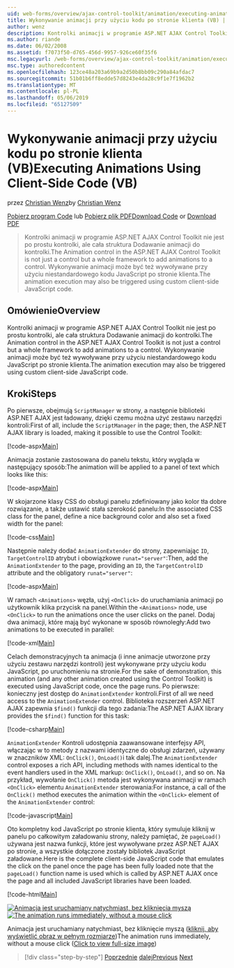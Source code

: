```yaml
---
uid: web-forms/overview/ajax-control-toolkit/animation/executing-animations-using-client-side-code-vb
title: Wykonywanie animacji przy użyciu kodu po stronie klienta (VB) | Dokumentacja firmy Microsoft
author: wenz
description: Kontrolki animacji w programie ASP.NET AJAX Control Toolkit nie jest po prostu kontrolki, ale cała struktura Dodawanie animacji do kontrolki. Wykonywanie animacji...
ms.author: riande
ms.date: 06/02/2008
ms.assetid: f7073f50-d765-456d-9957-926ce60f35f6
msc.legacyurl: /web-forms/overview/ajax-control-toolkit/animation/executing-animations-using-client-side-code-vb
msc.type: authoredcontent
ms.openlocfilehash: 123ce48a203a69b9a2d50b8bb09c290a84afdac7
ms.sourcegitcommit: 51b01b6ff8edde57d8243e4da28c9f1e7f1962b2
ms.translationtype: MT
ms.contentlocale: pl-PL
ms.lasthandoff: 05/06/2019
ms.locfileid: "65127509"
---
```

# <a name="executing-animations-using-client-side-code-vb"></a><span data-ttu-id="2addd-104">Wykonywanie animacji przy użyciu kodu po stronie klienta (VB)</span><span class="sxs-lookup"><span data-stu-id="2addd-104">Executing Animations Using Client-Side Code (VB)</span></span>

<span data-ttu-id="2addd-105">przez [Christian Wenz](https://github.com/wenz)</span><span class="sxs-lookup"><span data-stu-id="2addd-105">by [Christian Wenz](https://github.com/wenz)</span></span>

<span data-ttu-id="2addd-106">[Pobierz program Code](http://download.microsoft.com/download/f/9/a/f9a26acd-8df4-4484-8a18-199e4598f411/Animation10.vb.zip) lub [Pobierz plik PDF](http://download.microsoft.com/download/6/7/1/6718d452-ff89-4d3f-a90e-c74ec2d636a3/animation10VB.pdf)</span><span class="sxs-lookup"><span data-stu-id="2addd-106">[Download Code](http://download.microsoft.com/download/f/9/a/f9a26acd-8df4-4484-8a18-199e4598f411/Animation10.vb.zip) or [Download PDF](http://download.microsoft.com/download/6/7/1/6718d452-ff89-4d3f-a90e-c74ec2d636a3/animation10VB.pdf)</span></span>

> <span data-ttu-id="2addd-107">Kontrolki animacji w programie ASP.NET AJAX Control Toolkit nie jest po prostu kontrolki, ale cała struktura Dodawanie animacji do kontrolki.</span><span class="sxs-lookup"><span data-stu-id="2addd-107">The Animation control in the ASP.NET AJAX Control Toolkit is not just a control but a whole framework to add animations to a control.</span></span> <span data-ttu-id="2addd-108">Wykonywanie animacji może być też wywoływane przy użyciu niestandardowego kodu JavaScript po stronie klienta.</span><span class="sxs-lookup"><span data-stu-id="2addd-108">The animation execution may also be triggered using custom client-side JavaScript code.</span></span>

## <a name="overview"></a><span data-ttu-id="2addd-109">Omówienie</span><span class="sxs-lookup"><span data-stu-id="2addd-109">Overview</span></span>

<span data-ttu-id="2addd-110">Kontrolki animacji w programie ASP.NET AJAX Control Toolkit nie jest po prostu kontrolki, ale cała struktura Dodawanie animacji do kontrolki.</span><span class="sxs-lookup"><span data-stu-id="2addd-110">The Animation control in the ASP.NET AJAX Control Toolkit is not just a control but a whole framework to add animations to a control.</span></span> <span data-ttu-id="2addd-111">Wykonywanie animacji może być też wywoływane przy użyciu niestandardowego kodu JavaScript po stronie klienta.</span><span class="sxs-lookup"><span data-stu-id="2addd-111">The animation execution may also be triggered using custom client-side JavaScript code.</span></span>

## <a name="steps"></a><span data-ttu-id="2addd-112">Kroki</span><span class="sxs-lookup"><span data-stu-id="2addd-112">Steps</span></span>

<span data-ttu-id="2addd-113">Po pierwsze, obejmują `ScriptManager` w strony, a następnie biblioteki ASP.NET AJAX jest ładowany, dzięki czemu można użyć zestawu narzędzi kontroli:</span><span class="sxs-lookup"><span data-stu-id="2addd-113">First of all, include the `ScriptManager` in the page; then, the ASP.NET AJAX library is loaded, making it possible to use the Control Toolkit:</span></span>

[!code-aspx[Main](executing-animations-using-client-side-code-vb/samples/sample1.aspx)]

<span data-ttu-id="2addd-114">Animacja zostanie zastosowana do panelu tekstu, który wygląda w następujący sposób:</span><span class="sxs-lookup"><span data-stu-id="2addd-114">The animation will be applied to a panel of text which looks like this:</span></span>

[!code-aspx[Main](executing-animations-using-client-side-code-vb/samples/sample2.aspx)]

<span data-ttu-id="2addd-115">W skojarzone klasy CSS do obsługi panelu zdefiniowany jako kolor tła dobre rozwiązanie, a także ustawić stała szerokość panelu:</span><span class="sxs-lookup"><span data-stu-id="2addd-115">In the associated CSS class for the panel, define a nice background color and also set a fixed width for the panel:</span></span>

[!code-css[Main](executing-animations-using-client-side-code-vb/samples/sample3.css)]

<span data-ttu-id="2addd-116">Następnie należy dodać `AnimationExtender` do strony, zapewniając `ID`, `TargetControlID` atrybut i obowiązkowe `runat="server"`:</span><span class="sxs-lookup"><span data-stu-id="2addd-116">Then, add the `AnimationExtender` to the page, providing an `ID`, the `TargetControlID` attribute and the obligatory `runat="server"`:</span></span>

[!code-aspx[Main](executing-animations-using-client-side-code-vb/samples/sample4.aspx)]

<span data-ttu-id="2addd-117">W ramach `<Animations>` węzła, użyj `<OnClick>` do uruchamiania animacji po użytkownik klika przycisk na panel.</span><span class="sxs-lookup"><span data-stu-id="2addd-117">Within the `<Animations>` node, use `<OnClick>` to run the animations once the user clicks on the panel.</span></span> <span data-ttu-id="2addd-118">Dodaj dwa animacji, które mają być wykonane w sposób równoległy:</span><span class="sxs-lookup"><span data-stu-id="2addd-118">Add two animations to be executed in parallel:</span></span>

[!code-xml[Main](executing-animations-using-client-side-code-vb/samples/sample5.xml)]

<span data-ttu-id="2addd-119">Celach demonstracyjnych ta animacja (i inne animacje utworzone przy użyciu zestawu narzędzi kontroli) jest wykonywane przy użyciu kodu JavaScript, po uruchomieniu na stronie.</span><span class="sxs-lookup"><span data-stu-id="2addd-119">For the sake of demonstration, this animation (and any other animation created using the Control Toolkit) is executed using JavaScript code, once the page runs.</span></span> <span data-ttu-id="2addd-120">Po pierwsze: konieczny jest dostęp do `AnimationExtender` kontroli.</span><span class="sxs-lookup"><span data-stu-id="2addd-120">First of all we need access to the `AnimationExtender` control.</span></span> <span data-ttu-id="2addd-121">Biblioteka rozszerzeń ASP.NET AJAX zapewnia `$find()` funkcji dla tego zadania:</span><span class="sxs-lookup"><span data-stu-id="2addd-121">The ASP.NET AJAX library provides the `$find()` function for this task:</span></span>

[!code-csharp[Main](executing-animations-using-client-side-code-vb/samples/sample6.cs)]

<span data-ttu-id="2addd-122">`AnimationExtender` Kontroli udostępnia zaawansowane interfejsy API, włączając w to metody z nazwami identyczne do obsługi zdarzeń, używany w znaczników XML: `OnClick()`, `OnLoad()`i tak dalej.</span><span class="sxs-lookup"><span data-stu-id="2addd-122">The `AnimationExtender` control exposes a rich API, including methods with names identical to the event handlers used in the XML markup: `OnClick()`, `OnLoad()`, and so on.</span></span> <span data-ttu-id="2addd-123">Na przykład, wywołanie `OnClick()` metoda jest wykonywana animacji w ramach `<OnClick>` elementu `AnimationExtender` sterowania:</span><span class="sxs-lookup"><span data-stu-id="2addd-123">For instance, a call of the `OnClick()` method executes the animation within the `<OnClick>` element of the `AnimationExtender` control:</span></span>

[!code-javascript[Main](executing-animations-using-client-side-code-vb/samples/sample7.js)]

<span data-ttu-id="2addd-124">Oto kompletny kod JavaScript po stronie klienta, który symuluje kliknij w panelu po całkowitym załadowaniu strony, należy pamiętać, że `pageLoad()` używana jest nazwa funkcji, które jest wywoływane przez ASP.NET AJAX po stronie, a wszystkie dołączone zostały bibliotek JavaScript załadowane.</span><span class="sxs-lookup"><span data-stu-id="2addd-124">Here is the complete client-side JavaScript code that emulates the click on the panel once the page has been fully loaded note that the `pageLoad()` function name is used which is called by ASP.NET AJAX once the page and all included JavaScript libraries have been loaded.</span></span>

[!code-html[Main](executing-animations-using-client-side-code-vb/samples/sample8.html)]

<span data-ttu-id="2addd-125">[![Animacja jest uruchamiany natychmiast, bez kliknięcia myszą](executing-animations-using-client-side-code-vb/_static/image2.png)](executing-animations-using-client-side-code-vb/_static/image1.png)</span><span class="sxs-lookup"><span data-stu-id="2addd-125">[![The animation runs immediately, without a mouse click](executing-animations-using-client-side-code-vb/_static/image2.png)](executing-animations-using-client-side-code-vb/_static/image1.png)</span></span>

<span data-ttu-id="2addd-126">Animacja jest uruchamiany natychmiast, bez kliknięcie myszą ([kliknij, aby wyświetlić obraz w pełnym rozmiarze](executing-animations-using-client-side-code-vb/_static/image3.png))</span><span class="sxs-lookup"><span data-stu-id="2addd-126">The animation runs immediately, without a mouse click ([Click to view full-size image](executing-animations-using-client-side-code-vb/_static/image3.png))</span></span>

> [!div class="step-by-step"]
> <span data-ttu-id="2addd-127">[Poprzednie](modifying-animations-from-the-server-side-vb.md)
> [dalej](changing-an-animation-using-client-side-code-vb.md)</span><span class="sxs-lookup"><span data-stu-id="2addd-127">[Previous](modifying-animations-from-the-server-side-vb.md)
[Next](changing-an-animation-using-client-side-code-vb.md)</span></span>
